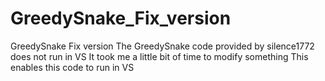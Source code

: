 # GreedySnake_Fix_version
GreedySnake Fix version
The GreedySnake code provided by silence1772 does not run in VS
It took me a little bit of time to modify something
This enables this code to run in VS
